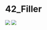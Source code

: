 # 42_Filler
<img src="https://github.com/IanGaplichnik/42_Filler/blob/master/img/game_small.gif" />
<img src="https://github.com/IanGaplichnik/42_Filler/blob/master/img/game_big.gif" />

